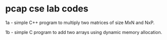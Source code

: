 # pcap cse lab codes
1a - simple C++ program to multiply two matrices of size MxN and NxP.

1b - simple C program to add two arrays using dynamic memory allocation.

